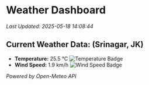 
# Weather Dashboard

_Last Updated: 2025-05-18 14:08:44_

## Current Weather Data: (Srinagar, JK)
- **Temperature:** 25.5 °C ![Temperature Badge](https://img.shields.io/badge/Temperature-Medium%20Temp-green)
- **Wind Speed:** 1.9 km/h ![Wind Speed Badge](https://img.shields.io/badge/Wind%20Speed-Light%20Wind-blue)

*Powered by Open-Meteo API*
